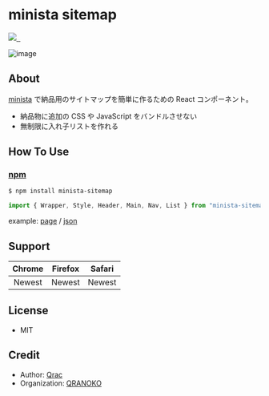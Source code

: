 # minista sitemap

<p>
  <a aria-label="Made by QRANOKO" href="https://qranoko.jp">
    <img src="https://img.shields.io/badge/MADE%20BY%20QRANOKO-212121.svg?style=for-the-badge&labelColor=212121">
  </a>
  <a aria-label="NPM version" href="https://www.npmjs.com/package/minista-sitemap">
    <img alt="" src="https://img.shields.io/npm/v/minista-sitemap.svg?style=for-the-badge&labelColor=212121">
  </a>
  <a aria-label="License" href="https://github.com/qrac/minista-sitemap/blob/master/LICENSE">
    <img alt="" src="https://img.shields.io/npm/l/minista-sitemap.svg?style=for-the-badge&labelColor=212121">
  </a>
</p>

![image](https://i.gyazo.com/3346e4804e9655416a6e3ed0af6f94b6.png)

## About

[minista](https://github.com/qrac/minista) で納品用のサイトマップを簡単に作るための React コンポーネント。

- 納品物に追加の CSS や JavaScript をバンドルさせない
- 無制限に入れ子リストを作れる

## How To Use

### [npm](https://www.npmjs.com/package/minista-sitemap)

```bash
$ npm install minista-sitemap
```

```js
import { Wrapper, Style, Header, Main, Nav, List } from "minista-sitemap"
```

example: [page](https://github.com/qrac/minista-sitemap/blob/main/test/src/pages/index.js) / [json](https://github.com/qrac/minista-sitemap/blob/main/test/project.json)

## Support

| Chrome | Firefox | Safari |
| :----: | :-----: | :----: |
| Newest | Newest  | Newest |

## License

- MIT

## Credit

- Author: [Qrac](https://qrac.jp)
- Organization: [QRANOKO](https://qranoko.jp)
